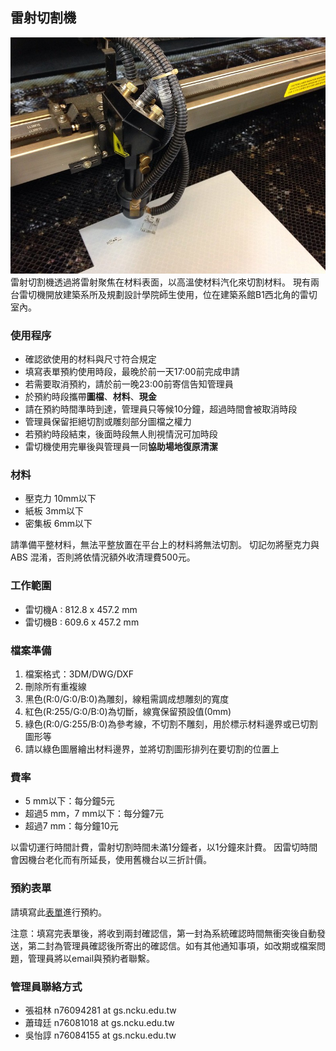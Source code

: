 ## 雷射切割機
![laser_cutter](/assets/img/hardware/laser-cutter.jpg)
雷射切割機透過將雷射聚焦在材料表面，以高溫使材料汽化來切割材料。
現有兩台雷切機開放建築系所及規劃設計學院師生使用，位在建築系館B1西北角的雷切室內。

### 使用程序
* 確認欲使用的材料與尺寸符合規定
* 填寫表單預約使用時段，最晚於前一天17:00前完成申請
* 若需要取消預約，請於前一晚23:00前寄信告知管理員
* 於預約時段攜帶**圖檔**、**材料**、**現金**
* 請在預約時間準時到達，管理員只等候10分鐘，超過時間會被取消時段
* 管理員保留拒絕切割或雕刻部分圖檔之權力
* 若預約時段結束，後面時段無人則視情況可加時段
* 雷切機使用完畢後與管理員一同**協助場地復原清潔**

### 材料 
* 壓克力 10mm以下
* 紙板 3mm以下
* 密集板 6mm以下

請準備平整材料，無法平整放置在平台上的材料將無法切割。
切記勿將壓克力與 ABS 混淆，否則將依情況額外收清理費500元。

### 工作範圍 
* 雷切機A : 812.8 x 457.2 mm
* 雷切機B : 609.6 x 457.2 mm 

### 檔案準備
1. 檔案格式：3DM/DWG/DXF
2. 刪除所有重複線
3. 黑色(R:0/G:0/B:0)為雕刻，線粗需調成想雕刻的寬度
4. 紅色(R:255/G:0/B:0)為切斷，線寬保留預設值(0mm)
5. 綠色(R:0/G:255/B:0)為參考線，不切割不雕刻，用於標示材料邊界或已切割圖形等
6. 請以綠色圖層繪出材料邊界，並將切割圖形排列在要切割的位置上

### 費率
* 5 mm以下：每分鐘5元
* 超過5 mm，7 mm以下：每分鐘7元
* 超過7 mm：每分鐘10元

以雷切運行時間計費，雷射切割時間未滿1分鐘者，以1分鐘來計費。
因雷切時間會因機台老化而有所延長，使用舊機台以三折計價。

### 預約表單
請填寫此[表單](https://docs.google.com/forms/d/e/1FAIpQLSfb7LfBw3krto0ne0Xhq992D16tcGEgtaDMYD9pogVkKNA3yg/viewform?vc=0&c=0&w=1&flr=0)進行預約。

注意：填寫完表單後，將收到兩封確認信，第一封為系統確認時間無衝突後自動發送，第二封為管理員確認後所寄出的確認信。如有其他通知事項，如改期或檔案問題，管理員將以email與預約者聯繫。

### 管理員聯絡方式
* 張祖林 n76094281 at gs.ncku.edu.tw
* 蕭瑋廷 n76081018 at gs.ncku.edu.tw
* 吳怡諄 n76084155 at gs.ncku.edu.tw